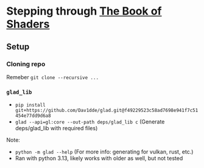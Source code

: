 # Stepping through [The Book of Shaders](https://thebookofshaders.com)

## Setup
### Cloning repo
Remeber `git clone --recursive ...`

### `glad_lib`
- `pip install git+https://github.com/Dav1dde/glad.git@f49229523c58ad7698e941f7c51454e77dd9d6a8`
- `glad --api=gl:core --out-path deps/glad_lib c` (Generate deps/glad_lib with required files)

Note:
- `python -m glad --help` (For more info: generating for vulkan, rust, etc.)
- Ran with python 3.13, likely works with older as well, but not tested
